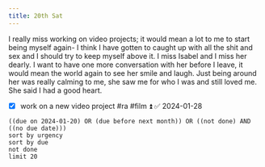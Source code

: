 ```yaml
---
title: 20th Sat
---
```

I really miss working on video projects; it would mean a lot to me to start being myself again- I think I have gotten to caught up with all the shit and sex and I should try to keep myself above it.
I miss Isabel and I miss her dearly. I want to have one more conversation with her before I leave, it would mean the world again to see her smile and laugh. Just being around her was really calming to me, she saw me for who I was and still loved me. She said I had a good heart.
- [x] work on a new video project #ra #film ⏫ ✅ 2024-01-28
```tasks
((due on 2024-01-20) OR (due before next month)) OR ((not done) AND ((no due date)))
sort by urgency
sort by due
not done
limit 20
```